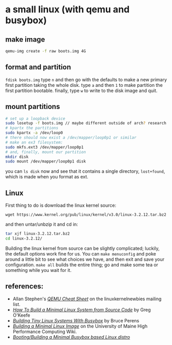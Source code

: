 # a small linux (with qemu and busybox)

## make image

````sh
qemu-img create -f raw boots.img 4G
````

## format and partition

`fdisk boots.img`
type `n` and then go with the defaults to make a new primary first partition taking the whole disk.
type `a` and then `1` to make partition the first partition bootable. finally, type `w` to write to the disk image and quit.

## mount partitions

````sh
# set up a loopback device
sudo losetup -f boots.img // maybe different outside of arch? research
# kpartx the partitions
sudo kpartx -a /dev/loop0
# there should now exist a /dev/mapper/loop0p1 or similar
# make an ex3 filesystem:
sudo mkfs.ext3 /dev/mapper/loop0p1
# and, finally, mount our partition
mkdir disk
sudo mount /dev/mapper/loop0p1 disk
````

you can `ls disk` now and see that it contains a single directory, `lost+found`, which is made when you format as ext.

## Linux

First thing to do is download the linux kernel source:

`wget https://www.kernel.org/pub/linux/kernel/v3.0/linux-3.2.12.tar.bz2`

and then untar/unbzip it and cd in:

````sh
tar xjf linux-3.2.12.tar.bz2
cd linux-3.2.12/
````

Building the linux kernel from source can be slightly complicated; luckily, the default options work fine for us. You can `make menuconfig` and poke around a little bit to see what choices we have, and then exit and save your configuration. `make all` builds the entire thing; go and make some tea or something while you wait for it.


## references:

* Allan Stephen's _[QEMU Cheat Sheet][]_ on the linuxkernelnewbies mailing list.
* _[How To Build a Minimal Linux System from Source Code][]_ by Greg O'Keefe
* _[Building Tiny Linux Systems With Busybox][]_ by Bruce Perens
* _[Building a Minimal Linux Image][]_ on the University of Maine High Performance Computing Wiki.
* _[Booting/Building a Minimal Busybox based Linux distro][]_

[QEMU Cheat Sheet]: http://www.mail-archive.com/linuxkernelnewbies@googlegroups.com/msg00826.html
[How To Build a Minimal Linux System from Source Code]: http://users.cecs.anu.edu.au/~okeefe/p2b/buildMin/buildMin.html
[Building Tiny Linux Systems With Busybox]: http://www.linuxjournal.com/article/4335
[Building a Minimal Linux Image]: http://www.clusters.umaine.edu/wiki/index.php/Building_a_Minimal_Linux_Image
[Booting/Building a Minimal Busybox based Linux distro]: https://revcode.wordpress.com/2012/02/25/booting-a-minimal-busybox-based-linux-distro/